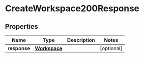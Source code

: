 

# CreateWorkspace200Response


## Properties

| Name | Type | Description | Notes |
|------------ | ------------- | ------------- | -------------|
|**response** | [**Workspace**](Workspace.md) |  |  [optional] |



